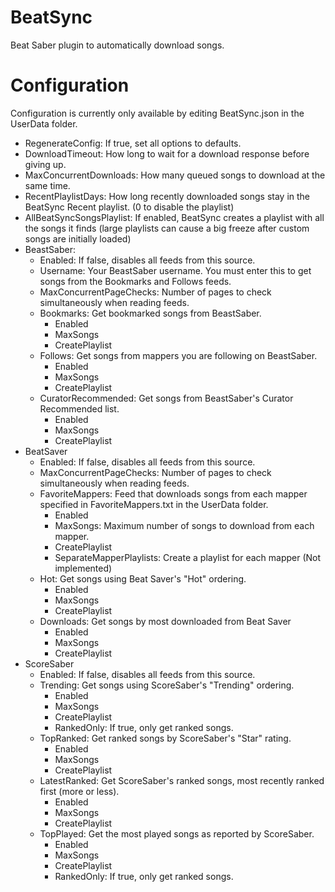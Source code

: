 # BeatSync
Beat Saber plugin to automatically download songs.

# Configuration
Configuration is currently only available by editing BeatSync.json in the UserData folder.
* RegenerateConfig: If true, set all options to defaults.
* DownloadTimeout: How long to wait for a download response before giving up.
* MaxConcurrentDownloads: How many queued songs to download at the same time.
* RecentPlaylistDays: How long recently downloaded songs stay in the BeatSync Recent playlist. (0 to disable the playlist)
* AllBeatSyncSongsPlaylist: If enabled, BeatSync creates a playlist with all the songs it finds (large playlists can cause a big freeze after custom songs are initially loaded)
* BeastSaber:
  * Enabled: If false, disables all feeds from this source.
  * Username: Your BeastSaber username. You must enter this to get songs from the Bookmarks and Follows feeds.
  * MaxConcurrentPageChecks: Number of pages to check simultaneously when reading feeds.
  * Bookmarks: Get bookmarked songs from BeastSaber.
    * Enabled
	* MaxSongs
	* CreatePlaylist
  * Follows: Get songs from mappers you are following on BeastSaber.
    * Enabled
	* MaxSongs
	* CreatePlaylist
  * CuratorRecommended: Get songs from BeastSaber's Curator Recommended list.
    * Enabled
	* MaxSongs
	* CreatePlaylist
* BeatSaver
  * Enabled: If false, disables all feeds from this source.
  * MaxConcurrentPageChecks: Number of pages to check simultaneously when reading feeds.
  * FavoriteMappers: Feed that downloads songs from each mapper specified in FavoriteMappers.txt in the UserData folder.
    * Enabled
	* MaxSongs: Maximum number of songs to download from each mapper.
	* CreatePlaylist
	* SeparateMapperPlaylists: Create a playlist for each mapper (Not implemented)
  * Hot: Get songs using Beat Saver's "Hot" ordering.
    * Enabled
	* MaxSongs
	* CreatePlaylist
  * Downloads: Get songs by most downloaded from Beat Saver
    * Enabled
	* MaxSongs
	* CreatePlaylist
* ScoreSaber
  * Enabled: If false, disables all feeds from this source.
  * Trending: Get songs using ScoreSaber's "Trending" ordering.
    * Enabled
	* MaxSongs
	* CreatePlaylist
	* RankedOnly: If true, only get ranked songs.
  * TopRanked: Get ranked songs by ScoreSaber's "Star" rating.
    * Enabled
	* MaxSongs
	* CreatePlaylist
  * LatestRanked: Get ScoreSaber's ranked songs, most recently ranked first (more or less).
    * Enabled
	* MaxSongs
	* CreatePlaylist
  * TopPlayed: Get the most played songs as reported by ScoreSaber.
    * Enabled
	* MaxSongs
	* CreatePlaylist
	* RankedOnly: If true, only get ranked songs.
